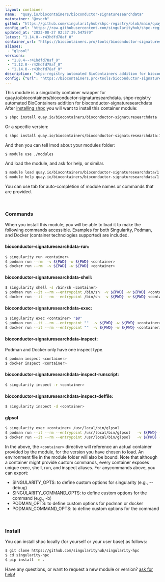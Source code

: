 ```yaml
---
layout: container
name:  "quay.io/biocontainers/bioconductor-signaturesearchdata"
maintainer: "@vsoch"
github: "https://github.com/singularityhub/shpc-registry/blob/main/quay.io/biocontainers/bioconductor-signaturesearchdata/container.yaml"
config_url: "https://raw.githubusercontent.com/singularityhub/shpc-registry/main/quay.io/biocontainers/bioconductor-signaturesearchdata/container.yaml"
updated_at: "2023-08-27 02:37:39.547570"
latest: "1.14.0--r43hdfd78af_0"
container_url: "https://biocontainers.pro/tools/bioconductor-signaturesearchdata"
aliases:
 - "glpsol"
versions:
 - "1.8.4--r41hdfd78af_0"
 - "1.12.0--r42hdfd78af_0"
 - "1.14.0--r43hdfd78af_0"
description: "shpc-registry automated BioContainers addition for bioconductor-signaturesearchdata"
config: {"url": "https://biocontainers.pro/tools/bioconductor-signaturesearchdata", "maintainer": "@vsoch", "description": "shpc-registry automated BioContainers addition for bioconductor-signaturesearchdata", "latest": {"1.14.0--r43hdfd78af_0": "sha256:ef375747971dc63473e44a2893cbaaa1b401d553dcc0263073a51510ae777abd"}, "tags": {"1.8.4--r41hdfd78af_0": "sha256:bb88caf6f711e35a82121714d3b2b1554dc8c8e0565ec18548c1288306923b06", "1.12.0--r42hdfd78af_0": "sha256:dabaf27917f3e60815c2e6768129c66a7b4724b572024119ec01c8242bf493c0", "1.14.0--r43hdfd78af_0": "sha256:ef375747971dc63473e44a2893cbaaa1b401d553dcc0263073a51510ae777abd"}, "docker": "quay.io/biocontainers/bioconductor-signaturesearchdata", "aliases": {"glpsol": "/usr/local/bin/glpsol"}}
---
```


This module is a singularity container wrapper for quay.io/biocontainers/bioconductor-signaturesearchdata.
shpc-registry automated BioContainers addition for bioconductor-signaturesearchdata
After [installing shpc](#install) you will want to install this container module:


```bash
$ shpc install quay.io/biocontainers/bioconductor-signaturesearchdata
```

Or a specific version:

```bash
$ shpc install quay.io/biocontainers/bioconductor-signaturesearchdata:1.14.0--r43hdfd78af_0
```

And then you can tell lmod about your modules folder:

```bash
$ module use ./modules
```

And load the module, and ask for help, or similar.

```bash
$ module load quay.io/biocontainers/bioconductor-signaturesearchdata/1.14.0--r43hdfd78af_0
$ module help quay.io/biocontainers/bioconductor-signaturesearchdata/1.14.0--r43hdfd78af_0
```

You can use tab for auto-completion of module names or commands that are provided.

<br>

### Commands

When you install this module, you will be able to load it to make the following commands accessible.
Examples for both Singularity, Podman, and Docker (container technologies supported) are included.

#### bioconductor-signaturesearchdata-run:

```bash
$ singularity run <container>
$ podman run --rm  -v ${PWD} -w ${PWD} <container>
$ docker run --rm  -v ${PWD} -w ${PWD} <container>
```

#### bioconductor-signaturesearchdata-shell:

```bash
$ singularity shell -s /bin/sh <container>
$ podman run --it --rm --entrypoint /bin/sh  -v ${PWD} -w ${PWD} <container>
$ docker run --it --rm --entrypoint /bin/sh  -v ${PWD} -w ${PWD} <container>
```

#### bioconductor-signaturesearchdata-exec:

```bash
$ singularity exec <container> "$@"
$ podman run --it --rm --entrypoint ""  -v ${PWD} -w ${PWD} <container> "$@"
$ docker run --it --rm --entrypoint ""  -v ${PWD} -w ${PWD} <container> "$@"
```

#### bioconductor-signaturesearchdata-inspect:

Podman and Docker only have one inspect type.

```bash
$ podman inspect <container>
$ docker inspect <container>
```

#### bioconductor-signaturesearchdata-inspect-runscript:

```bash
$ singularity inspect -r <container>
```

#### bioconductor-signaturesearchdata-inspect-deffile:

```bash
$ singularity inspect -d <container>
```


#### glpsol

```bash
$ singularity exec <container> /usr/local/bin/glpsol
$ podman run --it --rm --entrypoint /usr/local/bin/glpsol   -v ${PWD} -w ${PWD} <container> -c " $@"
$ docker run --it --rm --entrypoint /usr/local/bin/glpsol   -v ${PWD} -w ${PWD} <container> -c " $@"
```



In the above, the `<container>` directive will reference an actual container provided
by the module, for the version you have chosen to load. An environment file in the
module folder will also be bound. Note that although a container
might provide custom commands, every container exposes unique exec, shell, run, and
inspect aliases. For anycommands above, you can export:

 - SINGULARITY_OPTS: to define custom options for singularity (e.g., --debug)
 - SINGULARITY_COMMAND_OPTS: to define custom options for the command (e.g., -b)
 - PODMAN_OPTS: to define custom options for podman or docker
 - PODMAN_COMMAND_OPTS: to define custom options for the command

<br>

### Install

You can install shpc locally (for yourself or your user base) as follows:

```bash
$ git clone https://github.com/singularityhub/singularity-hpc
$ cd singularity-hpc
$ pip install -e .
```

Have any questions, or want to request a new module or version? [ask for help!](https://github.com/singularityhub/singularity-hpc/issues)